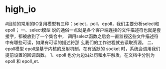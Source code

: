 # high_io
#目前的常用的IO复用模型有三种：select，poll，epoll，我们主要分析select和epoll；
一、select模型
  说的通俗一点就是各个客户端连接的文件描述符也就是套接字，都被放到了一个集合中，
调用select函数之后会一直监视这些文件描述符中有哪些可读，如果有可读的描述符那
么我们的工作进程就去读取资源。
二、epoll模型
epoll是基于内核的反射机制，在有活跃的 socket 时，系统会调用我们提前设置的回调函数。
1、epoll 也分为边沿处罚和水平触发，在文档中分别为 epoll 和 epoll_et.
